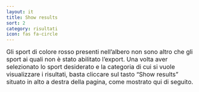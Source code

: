 ```yaml
---
layout: it
title: Show results
sort: 2
category: risultati
icon: fas fa-circle
---
```

<p class="message">
    
</p>

 <font size="3">Gli sport di colore rosso presenti nell’albero non sono altro che gli sport ai quali non è stato abilitato l’export.
Una volta aver selezionato lo sport desiderato e la categoria di cui si vuole visualizzare i risultati, basta cliccare sul tasto “Show results” situato in alto a destra della pagina, come mostrato qui di seguito.</font> 